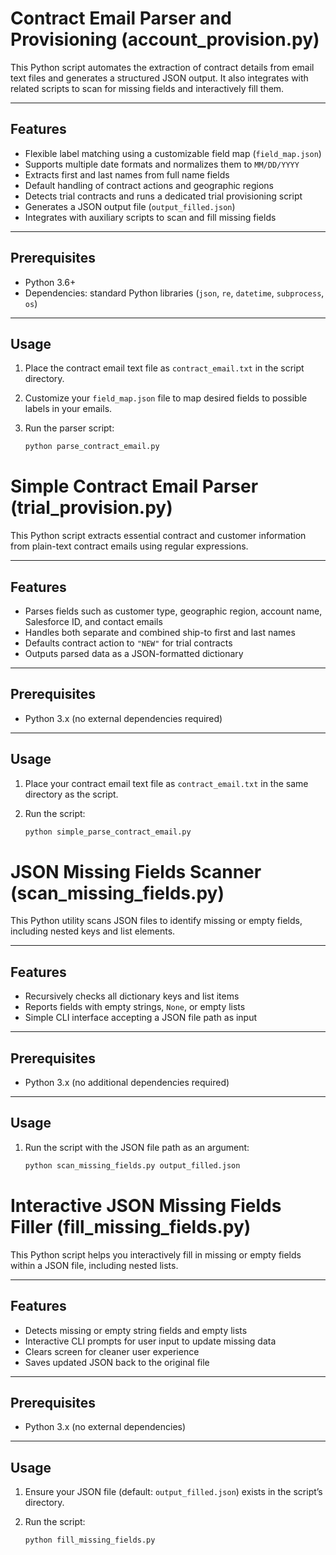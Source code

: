 # Contract Email Parser and Provisioning (account_provision.py)

This Python script automates the extraction of contract details from email text files and generates a structured JSON output. It also integrates with related scripts to scan for missing fields and interactively fill them.

---

## Features

- Flexible label matching using a customizable field map (`field_map.json`)
- Supports multiple date formats and normalizes them to `MM/DD/YYYY`
- Extracts first and last names from full name fields
- Default handling of contract actions and geographic regions
- Detects trial contracts and runs a dedicated trial provisioning script
- Generates a JSON output file (`output_filled.json`)
- Integrates with auxiliary scripts to scan and fill missing fields

---

## Prerequisites

- Python 3.6+
- Dependencies: standard Python libraries (`json`, `re`, `datetime`, `subprocess`, `os`)

---

## Usage

1. Place the contract email text file as `contract_email.txt` in the script directory.

2. Customize your `field_map.json` file to map desired fields to possible labels in your emails.

3. Run the parser script:
   ```bash
   python parse_contract_email.py

# Simple Contract Email Parser (trial_provision.py)

This Python script extracts essential contract and customer information from plain-text contract emails using regular expressions.

---

## Features

- Parses fields such as customer type, geographic region, account name, Salesforce ID, and contact emails
- Handles both separate and combined ship-to first and last names
- Defaults contract action to `"NEW"` for trial contracts
- Outputs parsed data as a JSON-formatted dictionary

---

## Prerequisites

- Python 3.x (no external dependencies required)

---

## Usage

1. Place your contract email text file as `contract_email.txt` in the same directory as the script.

2. Run the script:

   ```bash
   python simple_parse_contract_email.py

# JSON Missing Fields Scanner (scan_missing_fields.py)

This Python utility scans JSON files to identify missing or empty fields, including nested keys and list elements.

---

## Features

- Recursively checks all dictionary keys and list items
- Reports fields with empty strings, `None`, or empty lists
- Simple CLI interface accepting a JSON file path as input

---

## Prerequisites

- Python 3.x (no additional dependencies required)

---

## Usage

1. Run the script with the JSON file path as an argument:

   ```bash
   python scan_missing_fields.py output_filled.json

# Interactive JSON Missing Fields Filler (fill_missing_fields.py)

This Python script helps you interactively fill in missing or empty fields within a JSON file, including nested lists.

---

## Features

- Detects missing or empty string fields and empty lists
- Interactive CLI prompts for user input to update missing data
- Clears screen for cleaner user experience
- Saves updated JSON back to the original file

---

## Prerequisites

- Python 3.x (no external dependencies)

---

## Usage

1. Ensure your JSON file (default: `output_filled.json`) exists in the script’s directory.

2. Run the script:

   ```bash
   python fill_missing_fields.py

